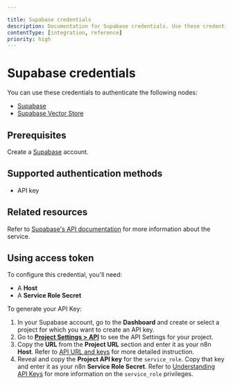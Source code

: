 ```yaml
---

title: Supabase credentials
description: Documentation for Supabase credentials. Use these credentials to authenticate Supabase in n8n, a workflow automation platform.
contentType: [integration, reference]
priority: high
---
```


# Supabase credentials

You can use these credentials to authenticate the following nodes:

- [Supabase](/integrations/builtin/app-nodes/n8n-nodes-base.supabase/index.md)
- [Supabase Vector Store](/integrations/builtin/cluster-nodes/root-nodes/n8n-nodes-langchain.vectorstoresupabase.md)

## Prerequisites

Create a [Supabase](https://supabase.com/dashboard/sign-up) account.

## Supported authentication methods

- API key

## Related resources

Refer to [Supabase's API documentation](https://supabase.com/docs/guides/api) for more information about the service.

## Using access token

To configure this credential, you'll need:

- A **Host**
- A **Service Role Secret**

To generate your API Key:

<!-- vale off -->

1. In your Supabase account, go to the **Dashboard** and create or select a project for which you want to create an API key.
2. Go to [**Project Settings > API**](https://supabase.com/dashboard/project/_/settings/api) to see the API Settings for your project.
3. Copy the **URL** from the **Project URL** section and enter it as your n8n **Host**. Refer to [API URL and keys](https://supabase.com/docs/guides/api#api-url-and-keys) for more detailed instruction.
4. Reveal and copy the **Project API key** for the `service_role`. Copy that key and enter it as your n8n **Service Role Secret**. Refer to [Understanding API Keys](https://supabase.com/docs/guides/api/api-keys) for more information on the `service_role` privileges.
<!-- vale on -->

